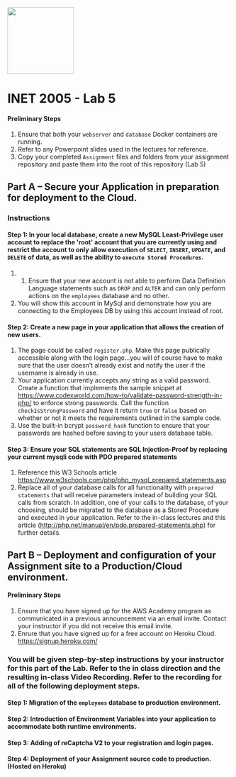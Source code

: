 <img width="150px" src="https://w0244079.github.io/nscc/nscc-jpeg.jpg" >

# INET 2005 - Lab 5

#### Preliminary Steps

1. Ensure that both your `webserver` and `database` Docker containers are running.
2. Refer to any Powerpoint slides used in the lectures for reference.
3. Copy your completed `Assignment` files and folders from your assignment repository and paste them into the root of this repository (Lab 5)

## Part A – Secure your Application in preparation for deployment to the Cloud.

### Instructions

#### Step 1: In your local database, create a new MySQL Least-Privilege user account to replace the 'root' account that you are currently using and restrict the account to only allow execution of `SELECT`, `INSERT`, `UPDATE`, and `DELETE` of data, as well as the ability to `execute Stored Procedures`.
1. 1.	Ensure that your new account is not able to perform Data Definition Language statements such as `DROP` and `ALTER` and can only perform actions on the `employees` database and no other.
2. You will show this account in MySql and demonstrate how you are connecting to the Employees DB by using this account instead of root.

#### Step 2: Create a new page in your application that allows the creation of new users.

1. The page could be called `register.php`. Make this page publically accessible along with the login page…you will of course have to make sure that the user doesn’t already exist and notify the user if the username is already in use.
2. Your application currently accepts any string as a valid password. Create a function that implements the sample snippet at https://www.codexworld.com/how-to/validate-password-strength-in-php/ to enforce strong passwords. Call the function `checkIsStrongPassword` and have it return `true` or `false` based on whether or not it meets the requirements outlined in the sample code.
3. Use the built-in bcrypt `password_hash` function to ensure that your passwords are hashed before saving to your users database table.

#### Step 3: Ensure your SQL statements are SQL Injection-Proof by replacing your current mysqli code with PDO prepared statements

1. Reference this W3 Schools article https://www.w3schools.com/php/php_mysql_prepared_statements.asp
2. Replace all of your database calls for all functionality with `prepared statements` that will receive parameters instead of building your SQL calls from scratch. In addition, one of your calls to the database, of your choosing, should be migrated to the database as a Stored Procedure and executed in your application. Refer to the in-class lectures and this article (http://php.net/manual/en/pdo.prepared-statements.php) for further details.

## Part B – Deployment and configuration of your Assignment site to a Production/Cloud environment.

#### Preliminary Steps

1. Ensure that you have signed up for the AWS Academy program as communicated in a previous announcement via an email invite. Contact your instructor if you did not receive this email invite.
2. Enrure that you have signed up for a free account on Heroku Cloud. https://signup.heroku.com/

### You will be given step-by-step instructions by your instructor for this part of the Lab. Refer to the in class direction and the resulting in-class Video Recording. Refer to the recording for all of the following deployment steps.

#### Step 1: Migration of the `employees` database to production environment.
#### Step 2: Introduction of Environment Variables into your application to accommodate both runtime environments.
#### Step 3: Adding of reCaptcha V2 to your registration and login pages.
#### Step 4: Deployment of your Assignment source code to production. (Hosted on Heroku)
